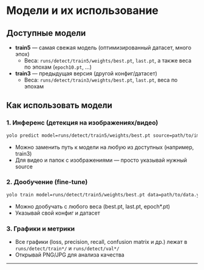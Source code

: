 # Модели и их использование

## Доступные модели

- **train5** — самая свежая модель (оптимизированный датасет, много эпох)
  - Веса: `runs/detect/train5/weights/best.pt`, `last.pt`, а также веса по эпохам (`epoch10.pt`, ...)
- **train3** — предыдущая версия (другой конфиг/датасет)
  - Веса: `runs/detect/train3/weights/best.pt`, `last.pt`, веса по эпохам

## Как использовать модели

### 1. Инференс (детекция на изображениях/видео)

```bash
yolo predict model=runs/detect/train5/weights/best.pt source=path/to/image_or_video
```
- Можно заменить путь к модели на любую из доступных (например, train3)
- Для видео и папок с изображениями — просто указывай нужный source

### 2. Дообучение (fine-tune)

```bash
yolo train model=runs/detect/train5/weights/best.pt data=path/to/data.yaml cfg=path/to/config.yaml
```
- Можно дообучать с любого веса (best.pt, last.pt, epoch*.pt)
- Указывай свой конфиг и датасет

### 3. Графики и метрики

- Все графики (loss, precision, recall, confusion matrix и др.) лежат в `runs/detect/train*/` и `runs/detect/val*/`
- Открывай PNG/JPG для анализа качества

---